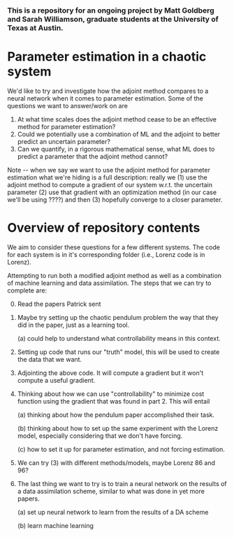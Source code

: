 ### This is a repository for an ongoing project by Matt Goldberg and Sarah Williamson, graduate students at the University of Texas at Austin. 

# Parameter estimation in a chaotic system 

We'd like to try and investigate how the adjoint method compares to a neural network when it comes to parameter estimation. Some of the questions we want to answer/work on are  

1. At what time scales does the adjoint method cease to be an effective method for parameter estimation? 
2. Could we potentially use a combination of ML and the adjoint to better predict an uncertain parameter?
3. Can we quantify, in a rigorous mathematical sense, what ML does to predict a parameter that the adjoint method cannot?

Note -- when we say we want to use the adjoint method for parameter estimation what we're hiding is a full description: really we (1) use the adjoint method to compute a gradient of our system w.r.t. the uncertain parameter (2) use that gradient with an optimization method (in our case we'll be using ????) and then (3) hopefully converge to a closer parameter. 

# Overview of repository contents

We aim to consider these questions for a few different systems. The code for each system is in it's corresponding folder (i.e., Lorenz code is in Lorenz). 


Attempting to run both a modified adjoint method as well as a combination of machine learning and data assimilation. The steps that we can try to complete are:

00. Read the papers Patrick sent

0. Maybe try setting up the chaotic pendulum problem the way that they did in the paper, just as a learning tool. 

    (a) could help to understand what controllability means in this context. 

1. Setting up code that runs our "truth" model, this will be used to create the data that we want. 

2. Adjointing the above code. It will compute a gradient but it won't compute a useful gradient.

3. Thinking about how we can use "controllability" to minimize cost function using the gradient that was found in part 2. This will entail 

    (a) thinking about how the pendulum paper accomplished their task. 
        
    (b) thinking about how to set up the same experiment with the Lorenz model, especially considering that we don't have forcing. 
        
    (c) how to set it up for parameter estimation, and not forcing estimation. 
        
 4. We can try (3) with different methods/models, maybe Lorenz 86 and 96? 
 
 5. The last thing we want to try is to train a neural network on the results of a data assimilation scheme, similar to what was done in yet more papers.
 
    (a) set up neural network to learn from the results of a DA scheme 
    
    (b) learn machine learning
